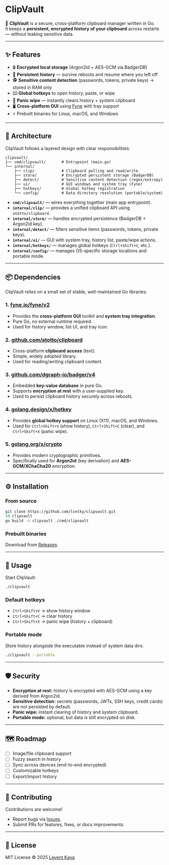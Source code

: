 # ClipVault

🚀 **ClipVault** is a secure, cross-platform clipboard manager written in Go.  
It keeps a **persistent, encrypted history of your clipboard** across restarts — without leaking sensitive data.

---

## ✨ Features

- 🔒 **Encrypted local storage** (Argon2id + AES-GCM via BadgerDB)
- 💾 **Persistent history** — survive reboots and resume where you left off
- 🕵️ **Sensitive content detection** (passwords, tokens, private keys) → stored in RAM only
- ⌨️ **Global hotkeys** to open history, paste, or wipe
- 🧹 **Panic wipe** — instantly clears history + system clipboard
- 🖥️ **Cross-platform GUI** using [Fyne](https://fyne.io/) with tray support
- ⚡ Prebuilt binaries for Linux, macOS, and Windows

---

## 📂 Architecture

ClipVault follows a layered design with clear responsibilities:

```
clipvault/
├── cmd/clipvault/       # Entrypoint (main.go)
└── internal/
    ├── clip/            # Clipboard polling and read/write
    ├── store/           # Encrypted persistent storage (BadgerDB)
    ├── detect/          # Sensitive content detection (regex/entropy)
    ├── ui/              # GUI windows and system tray (Fyne)
    ├── hotkeys/         # Global hotkey registration
    └── config/          # Data directory resolution (portable/system)
```

- **`cmd/clipvault/`** — wires everything together (main app entrypoint).
- **`internal/clip/`** — provides a unified clipboard API using `atotto/clipboard`.
- **`internal/store/`** — handles encrypted persistence (BadgerDB + Argon2id key).
- **`internal/detect/`** — filters sensitive items (passwords, tokens, private keys).
- **`internal/ui/`** — GUI with system tray, history list, paste/wipe actions.
- **`internal/hotkeys/`** — manages global hotkeys (`Ctrl+Shift+V`, etc.).
- **`internal/config/`** — manages OS-specific storage locations and portable mode.

---

## 📦 Dependencies

ClipVault relies on a small set of stable, well-maintained Go libraries:

### 1. [fyne.io/fyne/v2](https://github.com/fyne-io/fyne)
- Provides the **cross-platform GUI** toolkit and **system tray integration**.
- Pure Go, no external runtime required.
- Used for history window, list UI, and tray icon.

### 2. [github.com/atotto/clipboard](https://github.com/atotto/clipboard)
- Cross-platform **clipboard access** (text).
- Simple, widely adopted library.
- Used for reading/writing clipboard content.

### 3. [github.com/dgraph-io/badger/v4](https://github.com/dgraph-io/badger)
- Embedded **key-value database** in pure Go.
- Supports **encryption at rest** with a user-supplied key.
- Used to persist clipboard history securely across reboots.

### 4. [golang.design/x/hotkey](https://pkg.go.dev/golang.design/x/hotkey)
- Provides **global hotkey support** on Linux (X11), macOS, and Windows.
- Used for `Ctrl+Shift+V` (show history), `Ctrl+Shift+C` (clear), and `Ctrl+Shift+X` (panic wipe).

### 5. [golang.org/x/crypto](https://pkg.go.dev/golang.org/x/crypto)
- Provides modern cryptographic primitives.
- Specifically used for **Argon2id** (key derivation) and **AES-GCM/XChaCha20** encryption.

---

## ⚙️ Installation

### From source
```bash
git clone https://github.com/lvntky/clipvault.git
cd clipvault
go build -o clipvault ./cmd/clipvault
```

### Prebuilt binaries
Download from [Releases](https://github.com/lvntky/clipvault/releases).

---

## 🚀 Usage

Start ClipVault:
```bash
./clipvault
```

### Default hotkeys
- `Ctrl+Shift+V` → show history window
- `Ctrl+Shift+C` → clear history
- `Ctrl+Shift+X` → panic wipe (history + clipboard)

### Portable mode
Store history alongside the executable instead of system data dirs:
```bash
./clipvault --portable
```

---

## 🛡️ Security

- **Encryption at rest:** history is encrypted with AES-GCM using a key derived from Argon2id.
- **Sensitive detection:** secrets (passwords, JWTs, SSH keys, credit cards) are not persisted by default.
- **Panic wipe:** instant clearing of history and system clipboard.
- **Portable mode:** optional, but data is still encrypted on disk.

---

## 🗺️ Roadmap

- [ ] Image/file clipboard support
- [ ] Fuzzy search in history
- [ ] Sync across devices (end-to-end encrypted)
- [ ] Customizable hotkeys
- [ ] Export/import history

---

## 🤝 Contributing

Contributions are welcome!  
- Report bugs via [Issues](https://github.com/lvntky/clipvault/issues).  
- Submit PRs for features, fixes, or docs improvements.  

---

## 📜 License

MIT License © 2025 [Levent Kaya](https://github.com/lvntky)
